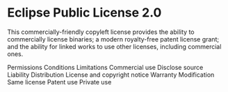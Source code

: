 Eclipse Public License 2.0
==========================

This commercially-friendly copyleft license provides the ability to commercially license binaries; a modern royalty-free
patent license grant; and the ability for linked works to use other licenses, including commercial ones.

Permissions                      Conditions                                                    Limitations
Commercial use                   Disclose source                                               Liability
Distribution                     License and copyright notice                                  Warranty
Modification                     Same license
Patent use
Private use
